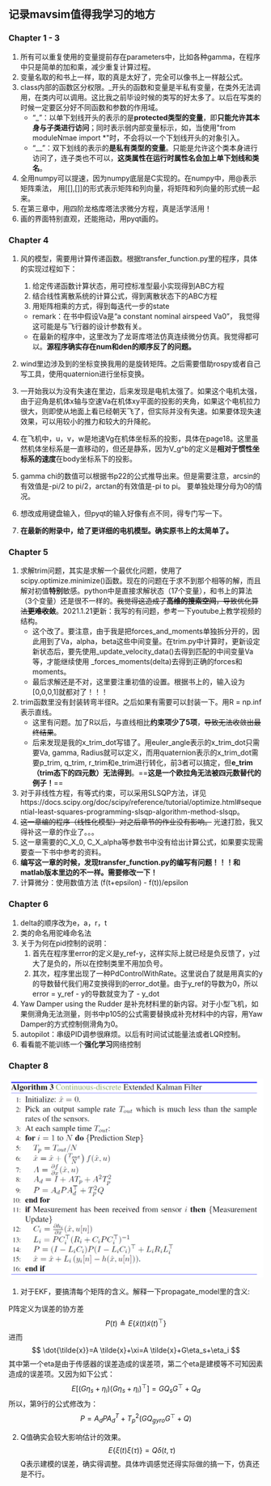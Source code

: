 ## 记录mavsim值得我学习的地方

### Chapter 1 - 3

1. 所有可以重复使用的变量提前存在parameters中，比如各种gamma，在程序中只是简单的加和乘，减少重复计算过程。
2. 变量名取的和书上一样，取的真是太好了，完全可以像书上一样敲公式。
3. class内部的函数区分权限。_开头的函数和变量是半私有变量，在类外无法调用，在类内可以调用。这比我之前毕设时候的类写的好太多了。以后在写类的时候一定要区分好不同函数和参数的作用域。
   - “_”：以单下划线开头的表示的是**protected类型的变量**，即**只能允许其本身与子类进行访问**；同时表示弱内部变量标示，如，当使用"from moduleNmae import *"时，不会将以一个下划线开头的对象引入。
   - “__”：双下划线的表示的**是私有类型的变量**。只能是允许这个类本身进行访问了，连子类也不可以，**这类属性在运行时属性名会加上单下划线和类名**。
4. 全用numpy可以提速，因为numpy底层是C实现的。在numpy中，用@表示矩阵乘法， 用[[],[]]的形式表示矩阵和列向量，将矩阵和列向量的形式统一起来。
5. 在第三章中，用四阶龙格库塔法求微分方程，真是活学活用！
6. 画的界面特别直观，还能拖动，用pyqt画的。

### Chapter 4
1. 风的模型，需要用计算传递函数。根据transfer_function.py里的程序，具体的实现过程如下：

   1. 给定传递函数计算状态，用可控标准型最小实现得到ABC方程
   2. 结合线性离散系统的计算公式，得到离散状态下的ABC方程
   3. 用矩阵相乘的方式，得到每迭代一步的state

   - remark：在书中假设Va是“a constant nominal airspeed Va0”， 我觉得这可能是与飞行器的设计参数有关。
   - 在最新的程序中，这里改为了龙哥库塔法仿真连续微分仿真。我觉得都可以。**源程序确实存在num和den的顺序反了的问题。**

2. wind里边涉及到的坐标变换我用的是旋转矩阵。之后需要借助rospy或者自己写工具，使用quaternion进行坐标变换。

3. 一开始我以为没有失速在里边，后来发现是电机太强了。如果这个电机太强，由于迎角是机体x轴与空速Va在机体xy平面的投影的夹角，如果这个电机拉力很大，则即使从地面上看已经朝天飞了，但实际并没有失速。如果要体现失速效果，可以用较小的推力和较大的升降舵。

4. 在飞机中，u，v，w是地速Vg在机体坐标系的投影，具体在page18。这里虽然机体坐标系是一直移动的，但还是静系，因为V_g^b的定义是**相对于惯性坐标系的速度**在body坐标系下的投影。

5. gamma chi的数值可以根据书p22的公式推导出来。但是需要注意，arcsin的有效值是-pi/2 to pi/2，arctan的有效值是-pi to pi。 要单独处理分母为0的情况。

6. 想改成用键盘输入，但pyqt的输入好像有点不同，得专门写一下。

7. **在最新的附录中，给了更详细的电机模型。确实原书上的太简单了。**

### Chapter 5

1. 求解trim问题，其实是求解一个最优化问题，使用了scipy.optimize.minimize()函数。现在的问题在于求不到那个相等的解，而且解对初值**特别**敏感。python中是直接求解状态（17个变量），和书上的算法（3个变量）还是很不一样的。~~我觉得这造成了**高维的搜索空间**，导致优化算法**更难收敛**~~。2021.1.21更新：我写的有问题，参考一下youtube上教学视频的结构。
   - 这个改了。要注意，由于我是把forces_and_moments单独拆分开的，因此用到了Va，alpha，beta这些中间变量。在trim.py中计算时，更新设定新状态后，要先使用_update_velocity_data()去得到匹配的中间变量Va等，才能继续使用 _forces_moments(delta)去得到正确的forces和moments。
   - 最后求解还是不对，这里要注重初值的设置。根据书上的，输入设为[0,0,0,1]就都对了！！！
2. trim函数里没有封装转弯半径R。之后如果有需要可以封装一下。用R = np.inf表示直线。
   - 这里有问题。加了R以后，与直线相比**约束项少了5项**，~~导致无法收敛出最终结果~~。
   - 后来发现是我的x_trim_dot写错了。用euler_angle表示的x_trim_dot只需要Va, gamma, Radius就可以定义，而用quaternion表示的x_trim_dot需要p_trim, q_trim, r_trim和e_trim进行转化，前3者可以搞定，但**e_trim（trim态下的四元数）无法得到**。==**这是一个欧拉角无法被四元数替代的例子！**==
3. 对于非线性方程，有等式约束，可以采用SLSQP方法，详见https://docs.scipy.org/doc/scipy/reference/tutorial/optimize.html#sequential-least-squares-programming-slsqp-algorithm-method-slsqp。
4. ~~这一章编的程序（线性化模型）对之后章节的作业没有影响。~~ 光速打脸，我又得补这一章的作业了。。。
5. 这一章需要的C_X_0, C_X_alpha等参数书中没有给出计算公式，如果要实现需要查一下书中参考的资料。
6. **编写这一章的时候，发现transfer_function.py的编写有问题！！！和matlab版本里边的不一样。需要修改一下！**
7. 计算微分：使用数值方法 (f(t+epsilon) - f(t))/epsilon

### Chapter 6

1. delta的顺序改为e，a，r，t
2. 类的命名用驼峰命名法
3. 关于为何在pid控制的说明：
   1. 首先在程序里error的定义是y_ref-y，这样实际上就已经是负反馈了，y过大了是负的，所以在控制类里不用加负号。
   2. 其次，程序里出现了一种PdControlWithRate。这里说白了就是用真实的y的导数替代我们用Z变换得到的error_dot量。由于y_ref的导数为0，所以error = y_ref - y的导数就变为了 - y_dot
4. Yaw Damper using the Rudder 是补充材料里的新内容。对于小型飞机，如果侧滑角无法测量，则书中p105的公式需要替换成补充材料中的内容，用Yaw Damper的方式控制侧滑角为0。
5. autopilot：串级PID调参很麻烦。以后有时间试试能量法或者LQR控制。
6. 看看能不能训练一个**强化学习**网络控制

### Chapter 8

![image-20210221162159594](Notes.assets/image-20210221162159594.png)

1. 对于EKF，要搞清每个矩阵的含义。解释一下propagate_model里的含义:

P阵定义为误差的协方差
$$
P(t) \triangleq E\left\{\tilde{x}(t) \tilde{x}(t)^{\top}\right\}
$$
进而
$$
\dot{\tilde{x}}=A \tilde{x}+\xi=A \tilde{x}+G\eta_s+\eta_i
$$
其中第一个eta是由于传感器的误差造成的误差项，第二个eta是建模等不可知因素造成的误差项。又因为如下公式：
$$
E\left[\left(G \eta_{s}+\eta_{i}\right)\left(G \eta_{s}+\eta_{i}\right)^{\top}\right]=G Q_{s} G^{\top}+Q_{d}
$$
所以，第9行的公式修改为：
$$
P=A_dPA_d^T+T_p^2(G Q_{gyro} G^{\top}+Q)
$$

2. Q值确实会较大影响估计的效果。
   $$
   E\{\xi(t)\xi(\tau)\}=Q\delta(t,\tau)
   $$
   Q表示建模的误差，确实得调整。具体咋调感觉还得实际做的搞一下，仿真还是不行。

